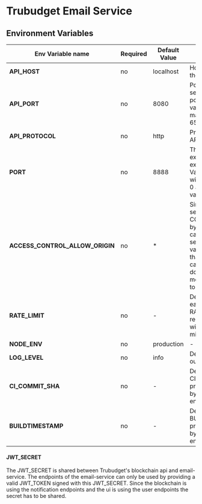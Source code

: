 # Trubudget Email Service

## Environment Variables

| Env Variable name               | Required | Default Value | Description                                                                                                                                                                                                                                                 |
| ------------------------------- | -------- | ------------- | ----------------------------------------------------------------------------------------------------------------------------------------------------------------------------------------------------------------------------------------------------------- |
| **API_HOST**                    | no       | localhost     | Hots/IP address of the API service.                                                                                                                                                                                                                         |
| **API_PORT**                    | no       | 8080          | Port of the API service. Value is a port with minimal value 0 and maximal value 65535                                                                                                                                                                       |
| **API_PROTOCOL**                | no       | http          | Protocol of the API service.                                                                                                                                                                                                                                |
| **PORT**                        | no       | 8888          | The port used to expose the excel-export service. Value is a port with minimal value 0 and maximal value 65535                                                                                                                                              |
| **ACCESS_CONTROL_ALLOW_ORIGIN** | no       | *             | Since the export service uses CORS, the domain by which it can be called needs to be set. Setting this value to `` means that it can be called from any domain. Read more about this topic [here](https://developer.mozilla.org/en-US/docs/Web/HTTP/CORS).  |
| **RATE_LIMIT**                  | no       | -             | Defines the limit each IP to RATE_LIMIT requests per windowMs (1 minute)                                                                                                                                                                                    |
| **NODE_ENV**                    | no       | production    | -                                                                                                                                                                                                                                                           |
| **LOG_LEVEL**                   | no       | info          | Defines the log output.                                                                                                                                                                                                                                     |
| **CI_COMMIT_SHA**               | no       | -             | Defines the CI_COMMIT_SHA property returned by the version endpoint.                                                                                                                                                                                        |
| **BUILDTIMESTAMP**              | no       | -             | Defines the BUILDTIMESTAMP property returned by the version endpoint.                                                                                                                                                                                       |

#### JWT_SECRET

The JWT_SECRET is shared between Trubudget's blockchain api and email-service. The endpoints of the email-service can
only be used by providing a valid JWT_TOKEN signed with this JWT_SECRET. Since the blockchain is using the notification
endpoints and the ui is using the user endpoints the secret has to be shared.

